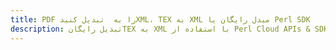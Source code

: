 ---title: PDF را به  تبدیل کنیدXML، TEX به XML مبدل رایگان یا Perl SDKdescription: تبدیل رایگانTEX به XML با استفاده از Perl Cloud APIs & SDK همچنین اسناد PDF را در Cloud ایجاد، ویرایش و رندر کنید.---